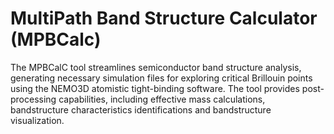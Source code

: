 # MultiPath Band Structure Calculator (MPBCalc)

The MPBCalC tool streamlines semiconductor band structure analysis, generating necessary simulation files for exploring critical Brillouin points using the NEMO3D atomistic tight-binding software. The tool provides post-processing capabilities, including effective mass calculations, bandstructure characteristics identifications and bandstructure visualization.
